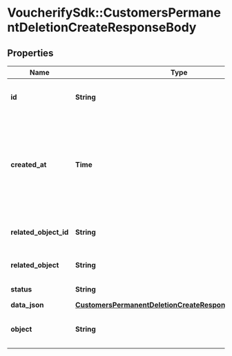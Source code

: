 # VoucherifySdk::CustomersPermanentDeletionCreateResponseBody

## Properties

| Name | Type | Description | Notes |
| ---- | ---- | ----------- | ----- |
| **id** | **String** | Unique permanent deletion object ID. |  |
| **created_at** | **Time** | Timestamp representing the date and time when the customer was requested to be deleted in ISO 8601 format. |  |
| **related_object_id** | **String** | Unique customer ID that is being deleted. |  |
| **related_object** | **String** | Object being deleted. | [default to &#39;customer&#39;] |
| **status** | **String** | Deletion status. | [default to &#39;DONE&#39;] |
| **data_json** | [**CustomersPermanentDeletionCreateResponseBodyDataJson**](CustomersPermanentDeletionCreateResponseBodyDataJson.md) |  |  |
| **object** | **String** | The type of the object represented by JSON. | [default to &#39;pernament_deletion&#39;] |

